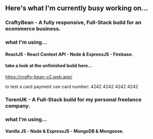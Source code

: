 ## Here's what I'm currently busy working on... 

### CraftyBean - A fully responsive, Full-Stack build for an ecommerce business.

### what I'm using...
#### ReactJS - React Context API - Node & ExpressJS - Firebase.

#### take a look at the unfinished build here...
https://crafty-bean-v2.web.app/

to test a card payment use card number: 4242 4242 4242 4242

### TorenUK - A Full-Stack build for my personal freelance company.

### what I'm using...
#### Vanilla JS - Node & ExpressJS - MongoDB & Mongoose. 

